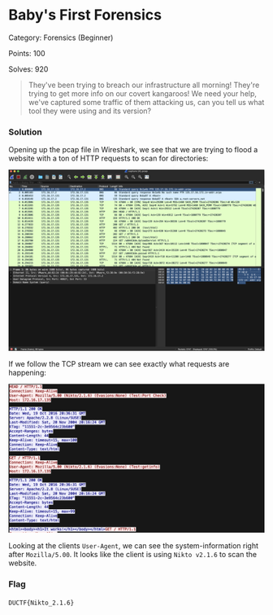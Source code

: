 # Baby's First Forensics

Category: Forensics (Beginner)

Points: 100

Solves: 920

>They've been trying to breach our infrastructure all morning! They're trying to get more info on our covert kangaroos! We need your help, we've captured some traffic of them attacking us, can you tell us what tool they were using and its version?

### Solution

Opening up the pcap file in Wireshark, we see that we are trying to flood a website with a ton of HTTP requests to scan for directories:

![Wireshark](/images/BabyForenWireshark.png)

If we follow the TCP stream we can see exactly what requests are happening:

![TCP Steam](/images/BabyForenTCPStream.png)

Looking at the clients `User-Agent`, we can see the system-information right after `Mozilla/5.00`. It looks like the client is using `Nikto v2.1.6` to scan the website.

### Flag

```DUCTF{Nikto_2.1.6}```